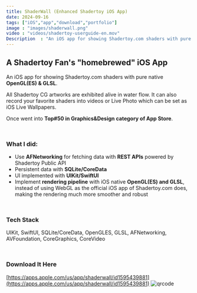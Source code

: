 ```yaml
---
title: ShaderWall (Enhanced Shadertoy iOS App)
date: 2024-09-16
tags: ["iOS","app","download","portfolio"]
image : "images/shaderwall.png"
video : "videos/shadertoy-userguide-en.mov"
Description  : "An iOS app for showing Shadertoy.com shaders with pure native OpenGL(ES) & GLSL..."
---
```


## A Shadertoy Fan's "homebrewed" iOS App

An iOS app for showing Shadertoy.com shaders with pure native **OpenGL(ES) & GLSL**. 

All Shadertoy CG artworks are exhibited alive in water flow. It can also record your favorite shaders into videos or Live Photo which can be set as iOS Live Wallpapers. 

Once went into **Top#50 in Graphics&Design category of App Store**.

  ``` ```
### What I did:
- Use **AFNetworking** for fetching data with **REST APIs** powered by Shadertoy Public API
- Persistent data with **SQLite/CoreData**
- UI implemented with **UIKit/SwiftUI**
- Implement **rendering pipeline** with iOS native **OpenGL(ES) and GLSL**, instead of using WebGL as the official iOS app of Shadertoy.com does, making the rendering much more smoother and robust

``` ```
### Tech Stack
UIKit, SwiftUI, SQLite/CoreData, OpenGLES, GLSL, AFNetworking, AVFoundation, CoreGraphics, CoreVideo

``` ```
### Download It Here
[https://apps.apple.com/us/app/shaderwall/id1595439881](https://apps.apple.com/us/app/shaderwall/id1595439881)
![qrcode](images/qr_shaderwall.jpg)

